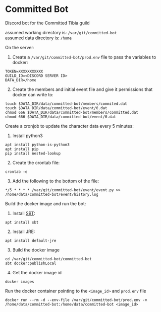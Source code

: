 # Committed Bot

Discord bot for the Committed Tibia guild
  
assumed working directory is: `/var/git/committed-bot`    
assumed data directory is: `/home`

On the server:

1. Create a `/var/git/committed-bot/prod.env` file to pass the variables to docker:
```
TOKEN=XXXXXXXXXXX
GUILD_ID=<DISCORD SERVER ID>
DATA_DIR=/home
```
2. Create the members and initial event file and give it permissions that docker can write to:

```
touch $DATA_DIR/data/committed-bot/members/commited.dat
touch $DATA_DIR/data/committed-bot/event/0.dat
chmod 666 $DATA_DIR/data/committed-bot/members/committed.dat
chmod 666 $DATA_DIR/data/committed-bot/event/0.dat
```

Create a cronjob to update the character data every 5 minutes:

1. Install python3
```
apt install python-is-python3
apt install pip
pip install nested-lookup
```
2. Create the crontab file:
```
crontab -e
```

3. Add the following to the bottom of the file:
```
*/5 * * * * /var/git/committed-bot/event/event.py >> /home/data/committed-bot/event/history.log
```

Build the docker image and run the bot:
1. Install [SBT](https://www.scala-sbt.org/download.html):
```
apt install sbt
```

2. Install JRE:
```
apt install default-jre
```

3. Build the docker image
```
cd /var/git/committed-bot/committed-bot
sbt docker:publishLocal
```

4. Get the docker image id
```
docker images
```

Run the docker container pointing to the `<image_id>` and `prod.env` file
```
docker run --rm -d --env-file /var/git/committed-bot/prod.env -v /home/data/committed-bot:/home/data/committed-bot <image_id>
```

